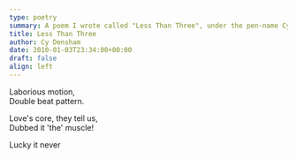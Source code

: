 ```yaml
---
type: poetry
summary: A poem I wrote called "Less Than Three", under the pen-name Cy Densham.
title: Less Than Three
author: Cy Densham
date: 2010-01-03T23:34:00+00:00
draft: false
align: left
---
```


Laborious motion,\
Double beat pattern.

Love's core, they tell us,\
Dubbed it 'the' muscle!

Lucky it never
